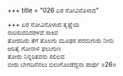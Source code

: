 +++
title = "026 ಏರ ನೋವಿನೊಳಾದ"

+++
ಏರ ನೋವಿನೊಳಾದ ತೃಷ್ಣೆಯ  
ನಾರಿಸುವರಿವರಳವೆ ಸಾಕಿವ  
ತೋರದಿರು ತೆಗೆ ತೊಲಗು ಮೂಢರ ಪರಮಗುರು ನೀನು  
ಆರಿತೈ ಗೋನಾಳಿ ಫಲುಗುಣ  
ತೋರು ನಿನ್ನರಿತವನು ಸಲಿಲವ  
ಬೀರು ಬೇಗದಿನೆನಲು ಬಿಲುಗೊಂಡೆದ್ದನಾ ಪಾರ್ಥ      ॥26॥